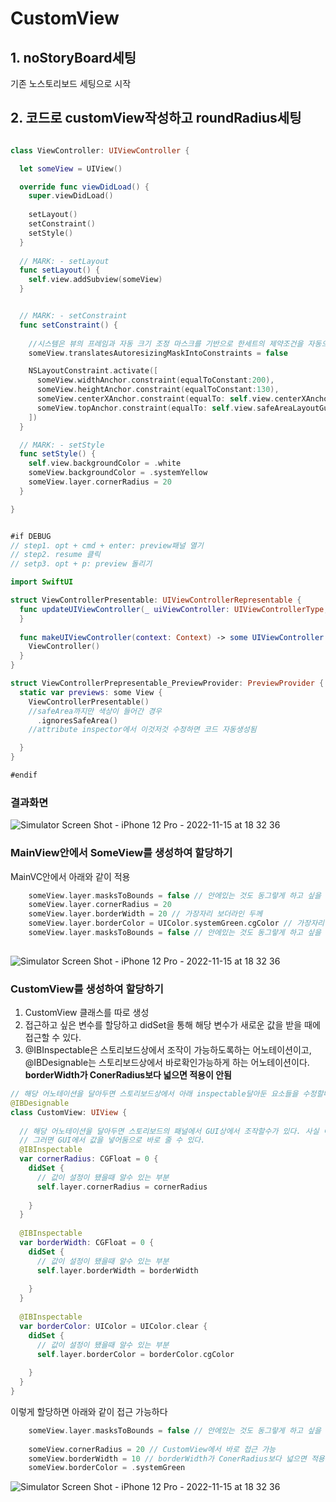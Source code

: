 # CustomView

## 1. **noStoryBoard세팅**
기존 노스토리보드 세팅으로 시작

## 2. **코드로 customView작성하고 roundRadius세팅**

```swift

class ViewController: UIViewController {

  let someView = UIView()

  override func viewDidLoad() {
    super.viewDidLoad()
    
    setLayout()
    setConstraint()
    setStyle()
  }
  
  // MARK: - setLayout
  func setLayout() {
    self.view.addSubview(someView)
  }


  // MARK: - setConstraint
  func setConstraint() {
    
    //시스템은 뷰의 프레임과 자동 크기 조정 마스크를 기반으로 한세트의 제약조건을 자동으로 생성한다
    someView.translatesAutoresizingMaskIntoConstraints = false

    NSLayoutConstraint.activate([
      someView.widthAnchor.constraint(equalToConstant:200),
      someView.heightAnchor.constraint(equalToConstant:130),
      someView.centerXAnchor.constraint(equalTo: self.view.centerXAnchor),
      someView.topAnchor.constraint(equalTo: self.view.safeAreaLayoutGuide.topAnchor, constant: 100)
    ])
  }

  // MARK: - setStyle
  func setStyle() {
    self.view.backgroundColor = .white
    someView.backgroundColor = .systemYellow
    someView.layer.cornerRadius = 20
  }

}


#if DEBUG
// step1. opt + cmd + enter: preview패널 열기
// step2. resume 클릭
// setp3. opt + p: preview 돌리기

import SwiftUI

struct ViewControllerPresentable: UIViewControllerRepresentable {
  func updateUIViewController(_ uiViewController: UIViewControllerType, context: Context) {
  }
  
  func makeUIViewController(context: Context) -> some UIViewController {
    ViewController()
  }
}

struct ViewControllerPrepresentable_PreviewProvider: PreviewProvider {
  static var previews: some View {
    ViewControllerPresentable()
    //safeArea까지만 색상이 들어간 경우
      .ignoresSafeArea()
    //attribute inspector에서 이것저것 수정하면 코드 자동생성됨

  }
}

#endif
```

### 결과화면
![Simulator Screen Shot - iPhone 12 Pro - 2022-11-15 at 18 32 36](https://user-images.githubusercontent.com/76529148/201884246-7d2798fe-06e5-480f-86ec-e0b7472801fd.png)


### MainView안에서 SomeView를 생성하여 할당하기
MainVC안에서 아래와 같이 적용

```swift
    someView.layer.masksToBounds = false // 안에있는 것도 동그랗게 하고 싶을 때
    someView.layer.cornerRadius = 20 
    someView.layer.borderWidth = 20 // 가장자리 보더라인 두께
    someView.layer.borderColor = UIColor.systemGreen.cgColor // 가장자리 보더라인 색상
    someView.layer.masksToBounds = false // 안에있는 것도 동그랗게 하고 싶을 때
    
```



![Simulator Screen Shot - iPhone 12 Pro - 2022-11-15 at 18 32 36](https://user-images.githubusercontent.com/76529148/201889854-735903cf-89be-42de-b8eb-bb5f2cfd70ee.png)

### CustomView를 생성하여 할당하기
1. CustomView 클래스를 따로 생성
2. 접근하고 싶은 변수를 할당하고 didSet을 통해 해당 변수가 새로운 값을 받을 때에 접근할 수 있다.
3. @IBInspectable은 스토리보드상에서 조작이 가능하도록하는 어노테이션이고, @IBDesignable는 스토리보드상에서 바로확인가능하게 하는 어노테이션이다.
**borderWidth가 ConerRadius보다 넓으면 적용이 안됨**


```swift
// 해당 어노테이션을 달아두면 스토리보드상에서 아래 inspectable달아둔 요소들을 수정할때 바로바로 스토리보드에서 확인가능
@IBDesignable
class CustomView: UIView {
  
  // 해당 어노테이션을 달아두면 스토리보드의 패널에서 GUI상에서 조작할수가 있다. 사실 이프로젝트는 노스토리보드라 필요없다.
  // 그러면 GUI에서 값을 넣어둠으로 바로 줄 수 있다.
  @IBInspectable
  var cornerRadius: CGFloat = 0 {
    didSet {
      // 값이 설정이 됐을때 알수 있는 부분
      self.layer.cornerRadius = cornerRadius
      
    }
  }
  
  @IBInspectable
  var borderWidth: CGFloat = 0 {
    didSet {
      // 값이 설정이 됐을때 알수 있는 부분
      self.layer.borderWidth = borderWidth
      
    }
  }
  
  @IBInspectable
  var borderColor: UIColor = UIColor.clear {
    didSet {
      // 값이 설정이 됐을때 알수 있는 부분
      self.layer.borderColor = borderColor.cgColor
      
    }
  }
}
```

이렇게 할당하면 아래와 같이 접근 가능하다

```swift
    someView.layer.masksToBounds = false // 안에있는 것도 동그랗게 하고 싶을 때
    
    someView.cornerRadius = 20 // CustomView에서 바로 접근 가능
    someView.borderWidth = 10 // borderWidth가 ConerRadius보다 넓으면 적용이 안됨
    someView.borderColor = .systemGreen
```


![Simulator Screen Shot - iPhone 12 Pro - 2022-11-15 at 18 32 36](https://user-images.githubusercontent.com/76529148/201889854-735903cf-89be-42de-b8eb-bb5f2cfd70ee.png)